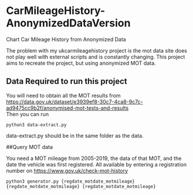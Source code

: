 # CarMileageHistory-AnonymizedDataVersion
Chart Car Mileage History from Anonymized Data

The problem with my ukcarmileagehistory project is the mot data site does not play well with external scripts and is constantly changing. This project aims to recreate the project, but using anonymized MOT data.

## Data Required to run this project
You will need to obtain all the MOT results from https://data.gov.uk/dataset/e3939ef8-30c7-4ca8-9c7c-ad9475cc9b2f/anonymised-mot-tests-and-results  
Then you can run

```python3 data-extract.py```  

data-extract.py should be in the same folder as the data.

##Query MOT data

You need a MOT mileage from 2005-2019, the data of that MOT, and the date the vehicle was first registered. All available by entering a registration number on https://www.gov.uk/check-mot-history
```
python3 generator.py {regdate_motdate_motmileage} {regdate_motdate_motmileage} {regdate_motdate_motmileage}
```

